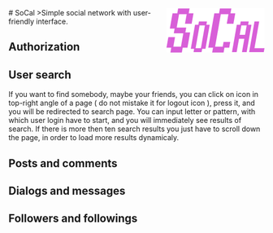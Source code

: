 <img src="https://github.com/Raveleen/SoCal/blob/master/Untitled-2.png" align="right" />
# SoCal
>Simple social network with user-friendly interface.

## Authorization

## User search
If you want to find somebody, maybe your friends, you can click on icon in top-right angle of a page ( do not mistake it for logout icon ), press it, and you will be redirected to search page. You can input letter or pattern, with which user login have to start, and you will immediately see results of search. If there is more then ten search results you just have to scroll down the page, in order to load more results dynamicaly.

## Posts and comments 

## Dialogs and messages

## Followers and followings
